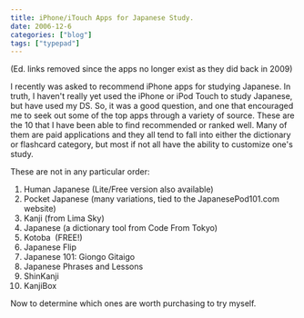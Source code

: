 ```yaml
---
title: iPhone/iTouch Apps for Japanese Study.
date: 2006-12-6
categories: ["blog"]
tags: ["typepad"]
---
```

(Ed. links removed since the apps no longer exist as they did back in 2009)

I recently was asked to recommend iPhone apps for studying Japanese. In truth, I haven't really yet used the iPhone or iPod Touch to study Japanese, but have used my DS. So, it was a good question, and one that encouraged me to seek out some of the top apps through a variety of source. These are the 10 that I have been able to find recommended or ranked well. Many of them are paid applications and they all tend to fall into either the dictionary or flashcard category, but most if not all have the ability to customize one's study.

These are not in any particular order:

1. Human Japanese (Lite/Free version also available) 
2. Pocket Japanese (many variations, tied to the JapanesePod101.com website)
3. Kanji (from Lima Sky)  
4. Japanese (a dictionary tool from Code From Tokyo) 
5. Kotoba  (FREE!) 
6. Japanese Flip  
7. Japanese 101: Giongo Gitaigo  
8. Japanese Phrases and Lessons  
9. ShinKanji  
10. KanjiBox

Now to determine which ones are worth purchasing to try myself.